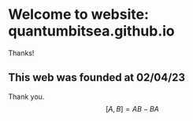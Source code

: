 # Welcome to website: quantumbitsea.github.io

Thanks!
## This web was founded at 02/04/23 
Thank you.
$$
[A,B]=AB-BA
$$

